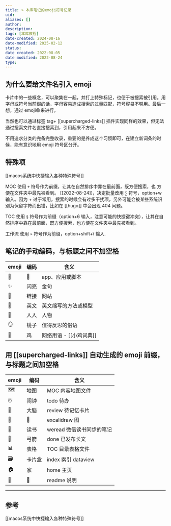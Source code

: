 ```yaml
---
title: » 本库笔记的emoji符号记录
uid: 
aliases: []
author: 
description: 
tags: [本库教程]
date-created: 2024-08-16
date-modified: 2025-02-12
status: 
date created: 2022-08-05
date modified: 2022-08-24
type: 
---
```


## 为什么要给文件名引入 emoji

卡片中的一些概念，可以聚集在一起，并打上特殊标记，也便于被搜索被引用。用字母或符号当前缀的话，字母容易造成搜索的过量匹配，符号容易不够用。最后一想，通过 emoji😃来进行。

当然也可以通过标签 tag+ [[supercharged-links]] 插件实现同样的效果，但无法通过搜索文件名直接搜索到，引用起来不方便。

不用追求分类的完备完整收录，重要的是养成这个习惯即可，在建立新词条的时候，能有意识地用 emoji 符号区分开。

## 特殊项

[[macos系统中快捷输入各种特殊符号]]

MOC 使用 `+` 符号作为前缀，让其在自然排序中靠在最前面，既方便搜索，也 方便在文件夹中最先被看到。
	[[2022-08-24]]，决定批量改用 `∑` 符号，option+w 输入。因为 + 过于常用，搜索的时候会有过多干扰项，另外可能会被某些系统识别为保留字符而出错，比如在 [[hugo]] 中会出现 404 问题。

TOC 使用 `§` 符号作为前缀（option+6 输入，注意可能的快捷键冲突），让其在自然排序中靠在最前面，既方便搜索，也方便在文件夹中最先被看到。

工作流 使用 `»` 符号作为前缀，option+shift+\ 输入.

## 笔记的手动编码，与标题之间不加空格

| emoji | 编码 | 含义                 |
| ----- | ---- | -------------------- |
| 🤖    | 🤖 | app、应用或脚本            |
| ✨    | 闪亮 | 金句                 |
| 🔗    | 链接 | 网站                 |
| 🔡    | 英文 | 英文缩写的方法或模型 |
| 🧑    | 人人 | 人物                 |
| 🪞    | 镜子 | 值得反思的俗语       |
| 🐤    | 鸡   | 网络用语 - [[小鸡词典]]                     |

## 用 [[supercharged-links]] 自动生成的 emoji 前缀，与标题之间加空格

| emoji | 编码   | 含义                     |
| ----- | ------ | ------------------------ |
| 🗺     | 地图   | MOC 内容地图文件          |
| ⏰    | 闹钟   | todo 待办                 |
| 🧠    | 大脑   | review 待记忆卡片         |
| 🎨    | 🎨     | excalidraw 图             |
| 📖    | 读书   | weread 微信读书同步的笔记 |
| 🏹    | 弓箭   | done 已发布长文           |
| 📊    | 表格   | TOC 目录表格文件          |
| 🗃     | 卡片盒 | index 索引 dataview        |
| 🏠    | 家     | home 主页                 |
| 📃    | 📃   | readme 说明                         |

---

## 参考

[[macos系统中快捷输入各种特殊符号]]
